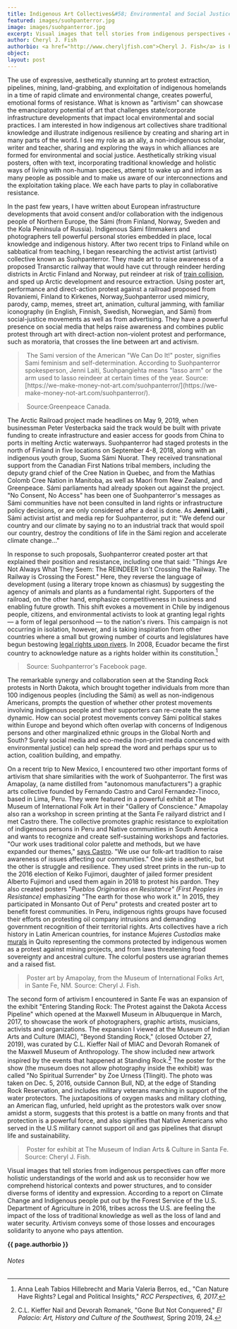 ```yaml
---
title: Indigenous Art Collectives&#58; Environmental and Social Justice Protests Through Artvism and Direct-Action Protest
featured: images/suohpanterror.jpg
image: images/suohpanterror.jpg
excerpt: Visual images that tell stories from indigenous perspectives can offer more holistic understandings of the world and ask us to reconsider how we comprehend historical contexts and power structures, and to consider diverse forms of identity and expression.
author: Cheryl J. Fish
authorbio: <a href="http://www.cheryljfish.com">Cheryl J. Fish</a> is Professor of English, Borough of Manhattan Community College, City University of New York, and Docent Lecturer, Dept. of Cultures, University of Helsinki. Follow her on twitter at <a href="https://twitter.com/CherylJoyFish">cheryljoyfish</a>.
object:
layout: post
---
```


The use of expressive, aesthetically stunning art to protest extraction, pipelines, mining, land-grabbing, and exploitation of indigenous homelands in a time of rapid climate and environmental change, creates powerful, emotional forms of resistance. What is known as &quot;artivism&quot; can showcase the emancipatory potential of art that challenges state/corporate infrastructure developments that impact local environmental and social practices. I am interested in how indigenous art collectives share traditional knowledge and illustrate indigenous resilience by creating and sharing art in many parts of the world. I see my role as an ally, a non-indigenous scholar, writer and teacher, sharing and exploring the ways in which alliances are formed for environmental and social justice. Aesthetically striking visual posters, often with text, incorporating traditional knowledge and holistic ways of living with non-human species, attempt to wake up and inform as many people as possible and to make us aware of our interconnections and the exploitation taking place. We each have parts to play in collaborative resistance.

In the past few years, I have written about European infrastructure developments that avoid consent and/or collaboration with the indigenous people of Northern Europe, the Sámi (from Finland, Norway, Sweden and the Kola Peninsula of Russia). Indigenous Sámi filmmakers and photographers tell powerful personal stories embedded in place, local knowledge and indigenous history. After two recent trips to Finland while on sabbatical from teaching, I began researching the activist artist (artivist) collective known as Suohpanterror. They made art to raise awareness of a proposed Transarctic railway that would have cut through reindeer herding districts in Arctic Finland and Norway, put reindeer at risk of [train collision](https://newsinteractives.cbc.ca/longform/the-arctic-railway), and sped up Arctic development and resource extraction. Using poster art, performance and direct-action protest against a railroad proposed from Rovaniemi, Finland to Kirkenes, Norway,Suohpanterror used mimicry, parody, camp, memes, street art, animation, cultural jamming, with familiar iconography (in English, Finnish, Swedish, Norwegian, and Sámi) from social-justice movements as well as from advertising. They have a powerful presence on social media that helps raise awareness and combines public protest through art with direct-action non-violent protest and performance, such as moratoria, that crosses the line between art and activism.

><img class="image feature" src="{{ site.baseurl }}/assets/images/suohpanterror.jpg" alt="">
>The Sami version of the American &quot;We Can Do It!&quot; poster, signifies Sami feminism and self-determination. According to Suohpanterror spokesperson, Jenni Laiti, Suohpangiehta means &quot;lasso arm&quot; or the arm used to lasso reindeer at certain times of the year. Source: [https://we-make-money-not-art.com/suohpanterror/](https://we-make-money-not-art.com/suohpanterror/).

><img class="image feature" src="{{ site.baseurl }}/assets/images/finland-rally.jpg" alt="">
>Source:Greenpeace Canada.

The Arctic Railroad project made headlines on May 9, 2019, when businessman Peter Vesterbacka said the track would be built with private funding to create infrastructure and easier access for goods from China to ports in melting Arctic waterways. Suohpanterror had staged protests in the north of Finland in five locations on September 4-8, 2018, along with an indigenous youth group, Suoma Sámi Nuorat. They received transnational support from the Canadian First Nations tribal members, including the deputy grand chief of the Cree Nation in Quebec, and from the Mathias Colomb Cree Nation in Manitoba, as well as Maori from New Zealand, and Greenpeace. Sámi parliaments had already spoken out against the project. &quot;No Consent, No Access&quot; has been one of Suohpanterror&#39;s messages as Sámi communities have not been consulted in land rights or infrastructure policy decisions, or are only considered after a deal is done. As **Jenni Laiti** , Sámi activist artist and media rep for Suohpanterror, put it: &quot;We defend our country and our climate by saying no to an industrial track that would spoil our country, destroy the conditions of life in the Sámi region and accelerate climate change…&quot;

In response to such proposals, Suohpanterror created poster art that explained their position and resistance, including one that said: &quot;Things Are Not Always What They Seem: The REINDEER Isn&#39;t Crossing the Railway. The Railway is Crossing the Forest.&quot; Here, they reverse the language of development (using a literary trope known as chiasmus) by suggesting the agency of animals and plants as a fundamental right. Supporters of the railroad, on the other hand, emphasize competitiveness in business and enabling future growth. This shift evokes a movement in Chile by indigenous people, citizens, and environmental activists to look at granting legal rights — a form of legal personhood — to the nation&#39;s rivers. This campaign is not occurring in isolation, however, and is taking inspiration from other countries where a small but growing number of courts and legislatures have begun bestowing [legal rights upon rivers](https://e360.yale.edu/features/should-rivers-have-rights-a-growing-movement-says-its-about-time). In 2008, Ecuador became the first country to acknowledge nature as a rights holder within its constitution.[^2f41]

><img class="image feature" src="{{ site.baseurl }}/assets/images/reindeer-crossing.jpg" alt="">
>Source: Suohpanterror&#39;s Facebook page.

The remarkable synergy and collaboration seen at the Standing Rock protests in North Dakota, which brought together individuals from more than 100 indigenous peoples (including the Sámi) as well as non-indigenous Americans, prompts the question of whether other protest movements involving indigenous people and their supporters can re-create the same dynamic. How can social protest movements convey Sámi political stakes within Europe and beyond which often overlap with concerns of Indigenous persons and other marginalized ethnic groups in the Global North and South? Surely social media and eco-media (non-print media concerned with environmental justice) can help spread the word and perhaps spur us to action, coalition building, and empathy.

On a recent trip to New Mexico, I encountered two other important forms of artivism that share similarities with the work of Suohpanterror. The first was Amapolay, (a name distilled from &quot;autonomous manufacturers&quot;) a graphic arts collective founded by Fernando Castro and Carol Fernandez-Tinoco, based in Lima, Peru. They were featured in a powerful exhibit at The Museum of International Folk Art in their &quot;Gallery of Conscience.&quot; Amapolay also ran a workshop in screen printing at the Santa Fe railyard district and I met Castro there. The collective promotes graphic resistance to exploitation of indigenous persons in Peru and Native communities in South America and wants to recognize and create self-sustaining workshops and factories. &quot;Our work uses traditional color palette and methods, but we have expanded our themes,&quot; [says Castro](https://folkartmarket.org/artist/carol-fernandez-tinoco/). &quot;We use our folk-art tradition to raise awareness of issues affecting our communities.&quot; One side is aesthetic, but the other is struggle and resilience. They used street prints in the run-up to the 2016 election of Keiko Fujimori, daughter of jailed former president Alberto Fujimori and used them again in 2018 to protest his pardon. They also created posters &quot;_Pueblos Originarios en Resistance&quot; (First Peoples in Resistance)_ emphasizing &quot;The earth for those who work it.&quot; In 2015, they participated in Monsanto Out of Peru&quot; protests and created poster art to benefit forest communities. In Peru, indigenous rights groups have focused their efforts on protesting oil company intrusions and demanding government recognition of their territorial rights. Arts collectives have a rich history in Latin American countries, for instance _Mujeres Custodias_ make [murals](https://www.monacaron.com/artivism#slideshow-0) in Quito representing the commons protected by indigenous women as a protest against mining projects, and from laws threatening food sovereignty and ancestral culture. The colorful posters use agrarian themes and a raised fist.

><img class="image feature" src="{{ site.baseurl }}/assets/images/amapolay.jpg" alt="">
>Poster art by Amapolay, from the Museum of International Folks Art, in Sante Fe, NM. Source: Cheryl J. Fish.

The second form of artivism I encountered in Sante Fe was an expansion of the exhibit &quot;Entering Standing Rock: The Protest against the Dakota Access Pipeline&quot; which opened at the Maxwell Museum in Albuquerque in March, 2017, to showcase the work of photographers, graphic artists, musicians, activists and organizations. The expansion I viewed at the Museum of Indian Arts and Culture (MIAC), &quot;Beyond Standing Rock,&quot; (closed October 27, 2019), was curated by C.L. Kieffer Nail of MIAC and Devorah Romanek of the Maxwell Museum of Anthropology. The show included new artwork inspired by the events that happened at Standing Rock.[^078e] The poster for the show (the museum does not allow photography inside the exhibit) was called &quot;No Spiritual Surrender&quot; by Zoe Urness (Tlingit). The photo was taken on Dec. 5, 2016, outside Cannon Bull, ND, at the edge of Standing Rock Reservation, and includes military veterans marching in support of the water protectors. The juxtapositions of oxygen masks and military clothing, an American flag, unfurled, held upright as the protestors walk over snow amidst a storm, suggests that this protest is a battle on many fronts and that protection is a powerful force, and also signifies that Native Americans who served in the U.S military cannot support oil and gas pipelines that disrupt life and sustainability.

><img class="image feature" src="{{ site.baseurl }}/assets/images/standing-rock.jpg" alt="">
>Poster for exhibit at The Museum of Indian Arts &amp; Culture in Santa Fe. Source: Cheryl J. Fish.

Visual images that tell stories from indigenous perspectives can offer more holistic understandings of the world and ask us to reconsider how we comprehend historical contexts and power structures, and to consider diverse forms of identity and expression. According to a report on Climate Change and Indigenous people put out by the Forest Service of the U.S. Department of Agriculture in 2016, tribes across the U.S. are feeling the impact of the loss of traditional knowledge as well as the loss of land and water security. Artivism conveys some of those losses and encourages solidarity to anyone who pays attention.


**{{ page.authorbio }}**
###### Notes

[^2f41]: Anna Leah Tabios Hillebrecht and Maria Valeria Berros, ed., &quot;Can Nature Have Rights? Legal and Political Insights,&quot; _RCC Perspectives, 6, 2017._
[^078e]: C.L. Kieffer Nail and Devorah Romanek, &quot;Gone But Not Conquered,&quot; _El Palacio: Art, History and Culture of the Southwest,_ Spring 2019, 24.
